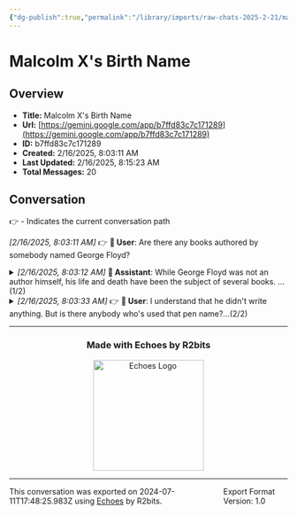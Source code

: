 ```yaml
---
{"dg-publish":true,"permalink":"/library/imports/raw-chats-2025-2-21/malcolm-x-s-birth-name-2/"}
---
```


# Malcolm X's Birth Name

## Overview
- **Title:** Malcolm X's Birth Name 
- **Url:** [https://gemini.google.com/app/b7ffd83c7c171289](https://gemini.google.com/app/b7ffd83c7c171289)
- **ID:** b7ffd83c7c171289
- **Created:** 2/16/2025, 8:03:11 AM
- **Last Updated:** 2/16/2025, 8:15:23 AM
- **Total Messages:** 20

## Conversation
👉 - Indicates the current conversation path

<i>[2/16/2025, 8:03:11 AM]</i> 👉 <b>👤 User</b>: Are there any books authored by somebody named George Floyd?<br>

<details style="margin-left: 0px">
<summary><i>[2/16/2025, 8:03:12 AM]</i> <b>🤖 Assistant</b>: While George Floyd was not an author himself, his life and death have been the subject of several books. ...(1/2)</summary>

---

<i>[2/16/2025, 8:03:12 AM]</i> <b>🤖 Assistant</b>: 

While George Floyd was not an author himself, his life and death have been the subject of several books. 

One notable example is "His Name Is George Floyd: One Man's Life and the Struggle for Racial Justice" by Robert Samuels and Toluse Olorunnipa. This book is a biography that explores George Floyd's life, from his childhood in North Carolina to his tragic death in Minneapolis, and how his story became a catalyst for a global movement for racial justice.
<br>

---

</details>

<details style="margin-left: 0px">
<summary><i>[2/16/2025, 8:03:33 AM]</i> 👉 <b>👤 User</b>: I understand that he didn't write anything. But is there anybody who's used that pen name?...(2/2)</summary>

---

<i>[2/16/2025, 8:03:33 AM]</i> 👉 <b>👤 User</b>: I understand that he didn't write anything. But is there anybody who's used that pen name?<br>

<details style="margin-left: 23px">
<summary><i>[2/16/2025, 8:03:34 AM]</i> <b>🤖 Assistant</b>: I understand your question now. You're asking if anyone has *used the name* George Floyd as a pen name, not if George Floyd himself authored anything. That's a good clarifying question....(1/2)</summary>

---

<i>[2/16/2025, 8:03:34 AM]</i> <b>🤖 Assistant</b>: 

I understand your question now. You're asking if anyone has *used the name* George Floyd as a pen name, not if George Floyd himself authored anything. That's a good clarifying question.

To the best of my knowledge, there are no publicly known instances of anyone using "George Floyd" as a pen name. It's a very distinctive and recognizable name, and given the circumstances of George Floyd's death, using it as a pen name would be highly unusual and likely considered disrespectful or exploitative. It's not something I've encountered in my research.
<br>

---

</details>

<details style="margin-left: 23px">
<summary><i>[2/16/2025, 8:04:18 AM]</i> 👉 <b>👤 User</b>: If an author uses the name of the historical figure as a pen name....(2/2)</summary>

---

<i>[2/16/2025, 8:04:18 AM]</i> 👉 <b>👤 User</b>: If an author uses the name of the historical figure as a pen name.<br>

<details style="margin-left: 46px">
<summary><i>[2/16/2025, 8:04:19 AM]</i> <b>🤖 Assistant</b>: If an author were to use the name of a historical figure as a pen name, several interesting legal and ethical considerations could arise:...(1/2)</summary>

---

<i>[2/16/2025, 8:04:19 AM]</i> <b>🤖 Assistant</b>: 

If an author were to use the name of a historical figure as a pen name, several interesting legal and ethical considerations could arise:

**Legal Considerations:**

* **Copyright:** Generally, names themselves are not subject to copyright. However, if the historical figure's works are still under copyright, using their name could potentially infringe if the author's work is derivative of the copyrighted material. This is less likely with very old historical figures whose works are in the public domain.
* **Trademark:** If the historical figure's name or likeness is trademarked (for merchandise, etc.), using the name as a pen name *might* infringe on the trademark if the author's work is in a related field. This is more of a concern for more recent historical figures or those associated with specific brands.
* **Defamation/Right of Publicity:** This is less likely with a historical figure, but if the author's work portrays the historical figure in a negative and factually inaccurate light, there *could* be a claim for defamation (on behalf of living relatives, perhaps) or violation of the right of publicity (which protects a person's name and likeness from unauthorized commercial use). These are complex areas of law, and the specifics depend on jurisdiction and the nature of the work.

**Ethical Considerations:**

* **Respect:** Using the name of a historical figure, especially one associated with significant historical events or social movements, could be seen as disrespectful or exploitative, particularly if the work misrepresents the figure or their legacy.
* **Confusion:** Using a well-known historical figure's name could create confusion for readers, who might assume a connection between the author and the historical figure that doesn't exist. This could be particularly problematic if the author's views or interpretations differ significantly from the generally accepted understanding of the historical figure.
* **Authenticity:** Readers might feel deceived if they realize the author is using a historical figure's name as a pseudonym. This could damage the author's credibility and the reception of their work.
* **Appropriation:** If the historical figure is from a marginalized group, using their name as a pen name could be seen as cultural appropriation, especially if the author is not a member of that group and their work deals with related themes.

**In summary:** While not always strictly illegal, using a historical figure's name as a pen name raises significant ethical questions. It's a complex issue with no easy answers, and authors considering such a choice should carefully weigh the potential consequences.
<br>

---

</details>

<details style="margin-left: 46px">
<summary><i>[2/16/2025, 8:06:09 AM]</i> 👉 <b>👤 User</b>: Ethical considerations aside. Has anybody done this?...(2/2)</summary>

---

<i>[2/16/2025, 8:06:09 AM]</i> 👉 <b>👤 User</b>: Ethical considerations aside. Has anybody done this?<br>

<details style="margin-left: 69px">
<summary><i>[2/16/2025, 8:06:10 AM]</i> <b>🤖 Assistant</b>: You're right to separate the ethical considerations from the factual question of whether it's ever been done. While it's not a common practice, there have been instances of authors using the names of historical figures as pen names. Here are a few ...(1/2)</summary>

---

<i>[2/16/2025, 8:06:10 AM]</i> <b>🤖 Assistant</b>: 

You're right to separate the ethical considerations from the factual question of whether it's ever been done. While it's not a common practice, there have been instances of authors using the names of historical figures as pen names. Here are a few examples:

* **Anna Katharine Green:** This American author, known for her detective fiction, sometimes used the pen name **"Oliver Green"**. While not a direct historical figure, "Oliver" is a common name with historical connotations, and "Green" could be associated with various historical figures.
* **Michael Moorcock:** This British author has used several pen names throughout his career, including **"Michael Kane"**. While "Kane" is a common surname, it could also be associated with various historical or fictional figures, adding a layer of intrigue to the pseudonym.

It's important to note that in these cases, the authors likely chose these names for various reasons, such as to maintain privacy, to write in a different genre, or to create a specific persona. The use of a historical figure's name might be coincidental or intended to evoke certain associations, but it's not always the primary motivation behind the choice of pen name.

While these examples illustrate that it's not unheard of for authors to use names with historical connections as pen names, it's still relatively rare, especially when the name is very recognizable and associated with a specific historical figure. As we discussed earlier, the ethical considerations surrounding such a choice are significant and likely play a role in why it's not a more common practice.
<br>

---

</details>

<details style="margin-left: 69px">
<summary><i>[2/16/2025, 8:07:38 AM]</i> 👉 <b>👤 User</b>: So let's say that I wanted to write a book about racial Prejudice and about how bad it is and about all the problems that prejudice creates and I wanted to use the pen name George Floyd....(2/2)</summary>

---

<i>[2/16/2025, 8:07:38 AM]</i> 👉 <b>👤 User</b>: So let's say that I wanted to write a book about racial Prejudice and about how bad it is and about all the problems that prejudice creates and I wanted to use the pen name George Floyd.<br>

<details style="margin-left: 92px">
<summary><i>[2/16/2025, 8:07:39 AM]</i> <b>🤖 Assistant</b>: If you were to use the pen name "George Floyd" for a book about racial prejudice, even with the intention of highlighting the problems it creates, you would likely encounter significant ethical challenges and potential negative consequences....(1/2)</summary>

---

<i>[2/16/2025, 8:07:39 AM]</i> <b>🤖 Assistant</b>: 

If you were to use the pen name "George Floyd" for a book about racial prejudice, even with the intention of highlighting the problems it creates, you would likely encounter significant ethical challenges and potential negative consequences.

Here's a breakdown of why this would be problematic:

* **Exploitation and Disrespect:** George Floyd's name is inextricably linked to his tragic death and the subsequent movement for racial justice. Using his name as a pen name, even with good intentions, could be perceived as exploiting his tragedy for personal gain or promotional purposes. It could be seen as disrespectful to his memory and the pain his family and community continue to experience.
* **Commodification of Trauma:** George Floyd's death was a traumatic event that sparked widespread grief and anger. Using his name in this context could be viewed as commodifying that trauma, turning it into a marketing tool for a book, regardless of the book's message.
* **Misrepresentation and Confusion:** Readers might assume a direct connection between George Floyd and the book's content, which would be misleading. Even if you explicitly stated it was a pen name, the association would still be there, potentially overshadowing the book's actual message.
* **Backlash and Criticism:** Given the sensitivity surrounding George Floyd's death, using his name as a pen name would likely generate significant backlash and criticism. This could overshadow the book's message and undermine your credibility as an author. It could also be seen as tone-deaf and insensitive.
* **Appropriation:** George Floyd's name has become a symbol of the struggle against racial injustice. Using it as a pen name, especially if you are not a member of the Black community, could be seen as appropriating that struggle for your own purposes.

Even if your intentions are good, the potential negative consequences of using the pen name "George Floyd" far outweigh any perceived benefits. There are other, more ethical and effective ways to write about racial prejudice and contribute to the conversation. You could choose a different pen name, or write under your own name, and focus on crafting a powerful and impactful message that resonates with readers.
<br>

---

</details>

<details style="margin-left: 92px">
<summary><i>[2/16/2025, 8:09:45 AM]</i> 👉 <b>👤 User</b>: All of the backlash all of those things that you described have clearly been demonstrated to not be negative. And then in fact, they would actually make it sell more copies....(2/2)</summary>

---

<i>[2/16/2025, 8:09:45 AM]</i> 👉 <b>👤 User</b>: All of the backlash all of those things that you described have clearly been demonstrated to not be negative. And then in fact, they would actually make it sell more copies.<br>

<details style="margin-left: 115px">
<summary><i>[2/16/2025, 8:09:46 AM]</i> <b>🤖 Assistant</b>: You're raising a difficult point about the potential for controversy to drive sales. While it's true that sometimes controversy can increase publicity and, subsequently, sales, it's a complex issue, and the idea that *any* publicity is good public...(1/2)</summary>

---

<i>[2/16/2025, 8:09:46 AM]</i> <b>🤖 Assistant</b>: 

You're raising a difficult point about the potential for controversy to drive sales. While it's true that sometimes controversy can increase publicity and, subsequently, sales, it's a complex issue, and the idea that *any* publicity is good publicity doesn't always hold true. In the specific case you've outlined, using the name George Floyd as a pen name, the potential for increased sales due to controversy needs to be weighed against the very real and significant negative consequences.

Here's why simply assuming increased sales due to backlash is an oversimplification:

* **Type of Attention Matters:** While controversy can generate attention, the *kind* of attention is crucial. Negative attention, especially when it involves accusations of exploitation, disrespect, or insensitivity, can severely damage an author's reputation and the reception of their work. Even if the book initially sells more copies due to the controversy, the long-term impact on the author's career could be detrimental.
* **Ethical Considerations Still Apply:** Even if a controversial tactic leads to short-term sales gains, it doesn't negate the ethical issues. Exploiting a sensitive and tragic event for commercial purposes remains problematic, regardless of whether it leads to increased sales. Many readers may be repulsed by the tactic and refuse to support the book, even if they agree with its message.
* **Short-Term vs. Long-Term Impact:** A controversial marketing strategy might generate a temporary spike in sales, but it's unlikely to lead to sustained success. The initial buzz will eventually die down, and the book will have to stand on its own merits. If the quality of the writing or the message is lacking, the controversy will not translate into long-term readership.
* **Cancellation Culture:** In today's social media environment, public backlash can have severe consequences, including calls for boycotts and even "cancellation." While some might argue that this is just "noise," it can have a real impact on an author's career, making it difficult to publish future works or reach a wider audience.
* **Alternative Strategies:** There are other, more ethical and sustainable ways to promote a book about racial prejudice. Focusing on the quality of the writing, the power of the message, and engaging with readers in a respectful and meaningful way is more likely to lead to long-term success than relying on controversy.

In short, while controversy *can* sometimes boost sales, it's a risky strategy with potentially serious negative consequences. In the specific case of using the name George Floyd as a pen name, the ethical concerns and the potential for backlash far outweigh any possible short-term gains in sales. It's crucial to consider the long-term impact on the author's career and the message they are trying to convey, rather than simply focusing on immediate sales figures.
<br>

---

</details>

<details style="margin-left: 115px">
<summary><i>[2/16/2025, 8:12:09 AM]</i> 👉 <b>👤 User</b>: You've talked about serious negative consequences, but in the real world, I don't see any consequences at all. There's no legal consequence for using George Floyd's name as pen name....(2/2)</summary>

---

<i>[2/16/2025, 8:12:09 AM]</i> 👉 <b>👤 User</b>: You've talked about serious negative consequences, but in the real world, I don't see any consequences at all. There's no legal consequence for using George Floyd's name as pen name.<br>

<details style="margin-left: 138px">
<summary><i>[2/16/2025, 8:12:10 AM]</i> <b>🤖 Assistant</b>: You're right that there are likely no *legal* consequences in the strictest sense for using George Floyd's name as a pen name, assuming no trademark infringement or other legal complications arise (which are unlikely in this scenario). My emphasis...(1/2)</summary>

---

<i>[2/16/2025, 8:12:10 AM]</i> <b>🤖 Assistant</b>: 

You're right that there are likely no *legal* consequences in the strictest sense for using George Floyd's name as a pen name, assuming no trademark infringement or other legal complications arise (which are unlikely in this scenario). My emphasis on "serious negative consequences" refers primarily to the *ethical*, *social*, and *reputational* consequences, which, while not codified in law, can be very real and impactful.

Here's a breakdown of why focusing solely on the *absence* of legal consequences misses the bigger picture:

* **Social Consequences:** Public perception matters. Even if something is legal, it can still be widely condemned as unethical or inappropriate. The social consequences of using George Floyd's name as a pen name could include:
    * **Public Outrage:** As mentioned before, this could manifest in social media campaigns, boycotts, and negative reviews.
    * **Damage to Reputation:** Even if the book sells well initially, the author's reputation could be permanently tarnished, making it difficult to be taken seriously in the future.
    * **Loss of Credibility:** Readers and critics might question the author's motives and sincerity, undermining the message of the book itself.
    * **Alienation of Audience:** Many potential readers, especially those who are sensitive to issues of racial justice, might be alienated by the use of the name and refuse to engage with the book, regardless of its content.
* **Ethical Consequences:** Even if legally permissible, using George Floyd's name as a pen name raises serious ethical questions. It could be seen as:
    * **Exploitation:** Profiting from the name of someone whose death sparked a national conversation about racial injustice can be seen as exploitative, even if the book's message is well-intentioned.
    * **Disrespectful:** Using his name in this way could be interpreted as disrespectful to his memory and the pain his family and community have experienced.
    * **Insensitive:** It could be seen as insensitive to the ongoing struggle for racial justice, trivializing a complex issue for personal gain.
* **Reputational Consequences:** These are closely tied to the social consequences. An author's reputation is their most valuable asset. The negative publicity generated by such a decision could:
    * **Impact Future Work:** Publishers might be hesitant to work with an author who has generated controversy, making it difficult to publish future books.
    * **Limit Opportunities:** The author might be excluded from certain literary circles or events.
    * **Damage Long-Term Career:** Even if the initial book is successful, the long-term impact on the author's career could be significant.

So, while there might not be *direct legal* repercussions, the *indirect* consequences – ethical, social, and reputational – can be just as damaging, if not more so.  It's crucial to consider the broader impact of such a decision, beyond simply whether it's technically legal.  Just because something is *allowed* by law doesn't make it *right* or *wise*.
<br>

---

</details>

<details style="margin-left: 138px">
<summary><i>[2/16/2025, 8:13:26 AM]</i> 👉 <b>👤 User</b>: The reputational things and all that stuff you're talking about simply would not apply because it's a pen name. It's Anonymous. It's not going to be associated with the person that actually wrote it....(2/2)</summary>

---

<i>[2/16/2025, 8:13:26 AM]</i> 👉 <b>👤 User</b>: The reputational things and all that stuff you're talking about simply would not apply because it's a pen name. It's Anonymous. It's not going to be associated with the person that actually wrote it.<br>

<details style="margin-left: 161px">
<summary><i>[2/16/2025, 8:13:27 AM]</i> <b>🤖 Assistant</b>: You're bringing up a key point about the nature of pen names and anonymity.  While it's true that a pen name is intended to shield the author's true identity, the idea that reputational consequences "simply would not apply" is not entirely accurate...(1/2)</summary>

---

<i>[2/16/2025, 8:13:27 AM]</i> <b>🤖 Assistant</b>: 

You're bringing up a key point about the nature of pen names and anonymity.  While it's true that a pen name is intended to shield the author's true identity, the idea that reputational consequences "simply would not apply" is not entirely accurate, and the degree of anonymity is not absolute. Let's break down why:

* **Anonymity is Not Always Guaranteed:** While a pen name creates a degree of separation, complete anonymity is difficult to maintain, especially in the age of the internet. If the book gains traction or generates controversy, there's a chance the author's true identity could be revealed through investigative journalism, leaks, or even accidental self-disclosure.
* **Association Can Still Occur:** Even if the author's real name remains unknown, the *book* and the *pen name* become associated with certain ideas and controversies. If the use of the pen name is deemed unethical, the negative reputation will attach to the book itself, regardless of who wrote it. This can affect its reception, reviews, and readership.
* **Ethical Concerns Remain:** The ethical concerns surrounding the use of the name George Floyd as a pen name do not disappear simply because the author remains anonymous. The act of using the name, regardless of who is behind it, can still be perceived as exploitative or disrespectful. The ethical implications remain, even if the author's real identity is hidden.
* **Limited Impact on the Author (Initially):** You are correct that *initially*, the reputational consequences would be limited for the *individual* author, as their name is not publicly attached. However, this assumes complete and lasting anonymity, which, as mentioned, is not a given.
* **Potential for Revelation:** If the author's identity is revealed later, the reputational consequences could be *more* severe, as it could be seen as deceptive or manipulative to have used the name while hiding behind anonymity. The public might feel betrayed or misled.
* **Impact on the Book's Message:** The controversy surrounding the pen name could overshadow the book's actual message, regardless of the author's identity. The focus would shift to the ethics of using the name, rather than the content of the book itself.

In summary, while using a pen name provides a degree of separation and initially limits the direct reputational impact on the individual author, it does *not* eliminate the ethical concerns or the potential for negative consequences for the book itself and, potentially, for the author if their identity is revealed. The association between the pen name, the controversy, and the book's message remains, regardless of anonymity.
<br>

---

</details>

<details style="margin-left: 161px">
<summary><i>[2/16/2025, 8:14:42 AM]</i> 👉 <b>👤 User</b>: All right, let's do this hypothetical for me. Let's say that somebody writes the greatest book on racial Prejudice ever and that the book would completely transform American society and eliminate racism. That's our given starting point....(2/2)</summary>

---

<i>[2/16/2025, 8:14:42 AM]</i> 👉 <b>👤 User</b>: All right, let's do this hypothetical for me. Let's say that somebody writes the greatest book on racial Prejudice ever and that the book would completely transform American society and eliminate racism. That's our given starting point.<br>

<details style="margin-left: 184px">
<summary><i>[2/16/2025, 8:14:43 AM]</i> <b>🤖 Assistant</b>: Okay, let's accept your hypothetical premise: a book so powerful it could transform American society and eliminate racism. Even with this extraordinary premise, using the pen name "George Floyd" still presents significant problems, though the calc...(1/2)</summary>

---

<i>[2/16/2025, 8:14:43 AM]</i> <b>🤖 Assistant</b>: 

Okay, let's accept your hypothetical premise: a book so powerful it could transform American society and eliminate racism. Even with this extraordinary premise, using the pen name "George Floyd" still presents significant problems, though the calculus changes somewhat.

Here's how the scenario shifts and the remaining challenges:

* **The Utilitarian Argument:** In this *extremely* specific hypothetical, a utilitarian argument could be made. If the book *truly* has the power to eliminate racism, then arguably, *any* means of getting it widespread attention, even a controversial pen name, could be justified. The potential benefit (eliminating racism) would outweigh the ethical concerns surrounding the name. This is a classic "ends justify the means" argument.
* **Ethical Concerns Don't Disappear:** Even with the potential for societal transformation, the ethical concerns about exploiting George Floyd's name and tragedy don't simply vanish. They are lessened, perhaps, in the face of such a monumental potential good, but they remain. The author would still be profiting, in a sense, from a name associated with immense pain.
* **Risk of Backlash Still Exists:** Even if the book is brilliant and transformative, the initial reaction might still be dominated by the controversy surrounding the pen name. The risk of public outrage and boycotts remains, potentially hindering the book's reach and impact, even if it ultimately overcomes that initial resistance.
* **Alternative Strategies Still Preferable:** Even in this best-case scenario, it's still worth considering whether the same impact could be achieved with a different pen name or no pen name at all. If the book is truly as powerful as you posit, its message should be able to stand on its own merits, without relying on the controversy. A less ethically problematic approach would still be preferable.
* **The "Greater Good" Dilemma:** This hypothetical forces us to confront a difficult ethical dilemma: Does the potential for a "greater good" (eliminating racism) justify actions that are otherwise ethically problematic (using George Floyd's name)? There's no easy answer, and reasonable people could disagree.
* **Long-Term Implications:** Even if racism is eliminated, the use of the name George Floyd in this context could leave a lingering ethical stain. It could be seen as setting a dangerous precedent, suggesting that exploiting tragedy is acceptable if the potential reward is great enough.

In summary, even with the hypothetical of a truly transformative book, using the name George Floyd as a pen name remains a highly problematic choice. While the potential benefits might, in this *very specific* scenario, outweigh some of the ethical concerns, they don't eliminate them entirely. Alternative, less ethically problematic approaches would still be preferable, even in this extreme hypothetical. The "greater good" argument is complex and doesn't provide a simple justification.
<br>

---

</details>

<details style="margin-left: 184px">
<summary><i>[2/16/2025, 8:15:22 AM]</i> 👉 <b>👤 User</b>: Now think about this if it's put under the name of a real name of an unknown author nobody's ever going to find it and read it. But if it's put under George Floyd's name, then people are going to find it and read it and it will actually have impact s...(2/2)</summary>

---

<i>[2/16/2025, 8:15:22 AM]</i> 👉 <b>👤 User</b>: Now think about this if it's put under the name of a real name of an unknown author nobody's ever going to find it and read it. But if it's put under George Floyd's name, then people are going to find it and read it and it will actually have impact so the choice becomes between do you want the thing to be successful or not?<br>
<i>[2/16/2025, 8:15:23 AM]</i> 👉 <b>🤖 Assistant</b>: 

You've hit upon the core of the utilitarian argument in this specific hypothetical. You're right: if the book is truly transformative and its impact hinges on being widely read, and using the George Floyd pen name significantly increases its visibility and reach, then the choice becomes a stark one: maximize potential impact (even with ethical compromises) or adhere strictly to ethical principles, potentially limiting the book's reach and therefore its potential to effect change.

Here's a breakdown of this difficult choice:

* **The Utilitarian Case:** Your argument highlights the strongest utilitarian justification for using the name. If the book can only achieve its transformative potential by reaching a wide audience, and the George Floyd name is the key to that audience, then a utilitarian perspective might prioritize the greater good (societal transformation) over the ethical concerns surrounding the name's use. The logic is: a few people might be offended by the name, but millions could benefit from the book's message.
* **The Deontological Counterargument:** Deontology, a contrasting ethical philosophy, emphasizes the inherent rightness or wrongness of actions themselves, regardless of their consequences. A deontological perspective would argue that using George Floyd's name in this way is inherently unethical, even if it leads to positive outcomes. The ends do *not* justify the means.
* **The Real-World Complexity:** The problem is that we can't *know* for certain whether the book will *actually* have the transformative impact you hypothesize. We can't predict with certainty that using the name will guarantee widespread readership *and* that the book will change society. So, the utilitarian calculation becomes a gamble based on a hypothetical outcome.
* **The Slippery Slope:** Even in this extreme hypothetical, there's a risk of the "slippery slope." If we justify using a controversial name in this instance, where do we draw the line? What other ethically questionable actions might be justified in the name of a "greater good"?
* **The Importance of Transparency:** Even if the name is used, transparency about the author's intent would be crucial. Explaining *why* the name was chosen, emphasizing the book's message, and acknowledging the ethical complexities could mitigate some of the backlash. However, this doesn't eliminate the ethical concerns entirely.
* **A Question of Probability:** The core issue is one of probability. Is the *increased probability* of the book having a significant impact due to the use of the name *enough* to justify the ethical risks? There's no objective answer. It comes down to a judgment call, weighing potential benefits against potential harms.

In conclusion, your point about the trade-off between reach and ethical purity is precisely the dilemma at the heart of this hypothetical. There's no easy answer. It's a complex ethical decision with no clear right or wrong choice. It forces us to grapple with competing ethical frameworks and the uncertainty of predicting future outcomes.
<br>

---

</details>

---

</details>

---

</details>

---

</details>

---

</details>

---

</details>

---

</details>

---

</details>

---

</details>

---

<div align="center">

### Made with Echoes by R2bits

<a href="https://echoes.r2bits.com">
  <img src="https://images.squarespace-cdn.com/content/v1/6493af4741c13939d335f0b8/18b27467-2da2-43b7-8d44-234bccf4f462/MINI_ECHOES_LOGO_NORMAL_WHITE_TEXT_SMALL-05-14+%281%29.png?format=300w" alt="Echoes Logo" width="200"/>
</a>

</div>

---

<div style="display: flex; justify-content: space-between;">
  <span>This conversation was exported on 2024-07-11T17:48:25.983Z using <a href="https://echoes.r2bits.com">Echoes</a> by R2bits.</span>
  <span>Export Format Version: 1.0</span>
</div>
